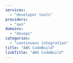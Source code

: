 ```yaml
---
services:
  - "developer tools"
providers:
  - "aws"
domains:
  - "devops"
categories:
  - "continuous integration"
title: "AWS CodeBuild"
linkTitle: "AWS CodeBuild"
---
```

